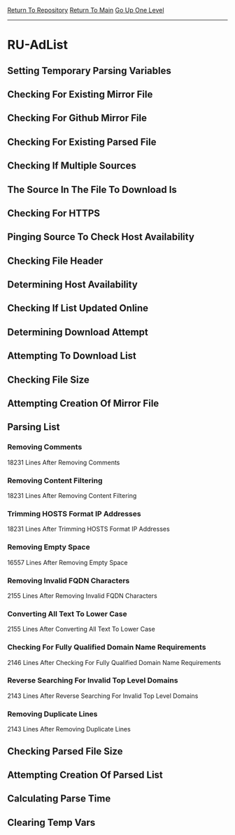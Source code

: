 [Return To Repository](https://github.com/deathbybandaid/piholeparser/)
[Return To Main](https://github.com/deathbybandaid/piholeparser/blob/master/RecentRunLogs/Mainlog.md)
[Go Up One Level](https://github.com/deathbybandaid/piholeparser/blob/master/RecentRunLogs/TopLevelScripts/30-Processing-Blacklists.md)
____________________________________
# RU-AdList
## Setting Temporary Parsing Variables
## Checking For Existing Mirror File
## Checking For Github Mirror File
## Checking For Existing Parsed File
## Checking If Multiple Sources
## The Source In The File To Download Is
## Checking For HTTPS
## Pinging Source To Check Host Availability
## Checking File Header
## Determining Host Availability
## Checking If List Updated Online
## Determining Download Attempt
## Attempting To Download List
## Checking File Size
## Attempting Creation Of Mirror File
## Parsing List
### Removing Comments
18231 Lines After Removing Comments
### Removing Content Filtering
18231 Lines After Removing Content Filtering
### Trimming HOSTS Format IP Addresses
18231 Lines After Trimming HOSTS Format IP Addresses
### Removing Empty Space
16557 Lines After Removing Empty Space
### Removing Invalid FQDN Characters
2155 Lines After Removing Invalid FQDN Characters
### Converting All Text To Lower Case
2155 Lines After Converting All Text To Lower Case
### Checking For Fully Qualified Domain Name Requirements
2146 Lines After Checking For Fully Qualified Domain Name Requirements
### Reverse Searching For Invalid Top Level Domains
2143 Lines After Reverse Searching For Invalid Top Level Domains
### Removing Duplicate Lines
2143 Lines After Removing Duplicate Lines
## Checking Parsed File Size
## Attempting Creation Of Parsed List
## Calculating Parse Time
## Clearing Temp Vars
